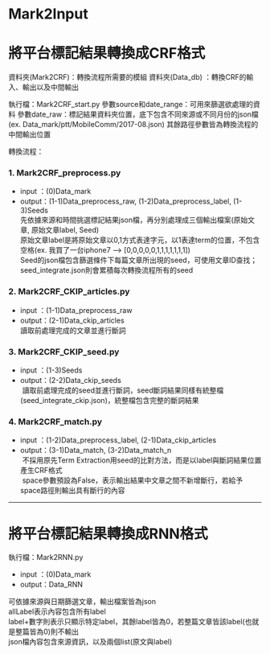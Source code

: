 # Mark2Input


將平台標記結果轉換成CRF格式
==========
資料夾(Mark2CRF)：轉換流程所需要的模組
資料夾(Data_db) ：轉換CRF的輸入、輸出以及中間輸出


執行檔：Mark2CRF_start.py
參數source和date_range：可用來篩選欲處理的資料
參數date_raw：標記結果資料夾位置，底下包含不同來源或不同月份的json檔(ex. Data_mark/ptt/MobileComm/2017-08.json)
其餘路徑參數皆為轉換流程的中間輸出位置


轉換流程：
### 1. Mark2CRF_preprocess.py
- input ：(0)Data_mark
- output：(1-1)Data_preprocess_raw, (1-2)Data_preprocess_label, (1-3)Seeds<br />
先依據來源和時間挑選標記結果json檔，再分別處理成三個輸出檔案(原始文章, 原始文章label, Seed)<br />
原始文章label是將原始文章以0,1方式表達字元，以1表達term的位置，不包含空格(ex. 我買了一台iphone7 --> [0,0,0,0,0,1,1,1,1,1,1,1])<br />
Seed的json檔包含篩選條件下每篇文章所出現的seed，可使用文章ID查找；seed_integrate.json則會累積每次轉換流程所有的seed<br />

### 2. Mark2CRF_CKIP_articles.py
- input ：(1-1)Data_preprocess_raw
- output：(2-1)Data_ckip_articles<br />
讀取前處理完成的文章並進行斷詞
  
### 3. Mark2CRF_CKIP_seed.py
- input ：(1-3)Seeds
- output：(2-2)Data_ckip_seeds<br />
  讀取前處理完成的seed並進行斷詞，seed斷詞結果同樣有統整檔(seed_integrate_ckip.json)，統整檔包含完整的斷詞結果

### 4. Mark2CRF_match.py
- input ：(1-2)Data_preprocess_label, (2-1)Data_ckip_articles
- output：(3-1)Data_match, (3-2)Data_match_n<br />
  不採用原先Term Extraction用seed的比對方法，而是以label與斷詞結果位置產生CRF格式<br />
  space參數預設為False，表示輸出結果中文章之間不新增斷行，若給予space路徑則輸出具有斷行的內容


***

將平台標記結果轉換成RNN格式
=========================

執行檔：Mark2RNN.py
- input ：(0)Data_mark
- output：Data_RNN

可依據來源與日期篩選文章，輸出檔案皆為json<br />
allLabel表示內容包含所有label<br />
label+數字則表示只顯示特定label，其餘label皆為0，若整篇文章皆該label(也就是整篇皆為0)則不輸出<br />
json檔內容包含來源資訊，以及兩個list(原文與label)

